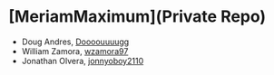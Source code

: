 # [MeriamMaximum](Private Repo)

- Doug Andres, [Doooouuuugg](https://github.com/Doooouuuugg)
- William Zamora, [wzamora97](https://github.com/wzamora97)
- Jonathan Olvera, [jonnyoboy2110](https://github.com/jonnyoboy2110)
